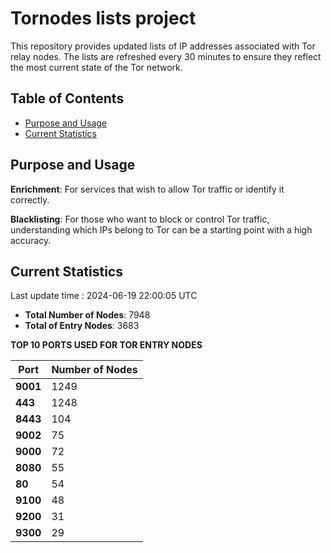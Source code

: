 # Tornodes lists project

This repository provides updated lists of IP addresses associated with Tor relay nodes. The lists are refreshed every 30 minutes to ensure they reflect the most current state of the Tor network.

## Table of Contents

- [Purpose and Usage](#purpose-and-usage)
- [Current Statistics](#current-statistics)


## Purpose and Usage

**Enrichment**: For services that wish to allow Tor traffic or identify it correctly.

**Blacklisting**: For those who want to block or control Tor traffic, understanding which IPs belong to Tor can be a starting point with a high accuracy.

## Current Statistics

Last update time : 2024-06-19 22:00:05 UTC

- **Total Number of Nodes**: 7948
- **Total of Entry Nodes**: 3683

**TOP 10 PORTS USED FOR TOR ENTRY NODES**

| **Port** | **Number of Nodes** |
|------|-----------------|
| **9001**   | 1249  |
| **443**   | 1248  |
| **8443**   | 104  |
| **9002**   | 75  |
| **9000**   | 72  |
| **8080**   | 55  |
| **80**   | 54  |
| **9100**   | 48  |
| **9200**   | 31  |
| **9300**   | 29  |

